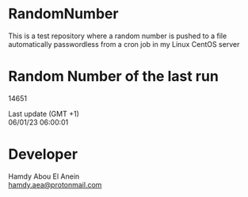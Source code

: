 # RandomNumber    
This is a test repository where a random number is pushed to a file automatically passwordless from a cron job in my Linux CentOS server    
# Random Number of the last run   
14651
      
Last update (GMT +1)    
06/01/23 06:00:01
# Developer    
Hamdy Abou El Anein   
hamdy.aea@protonmail.com
